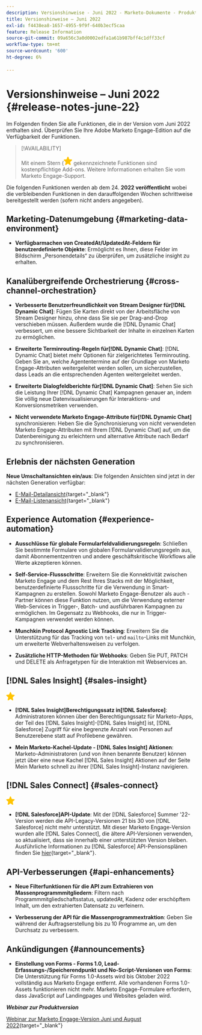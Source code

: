 ```yaml
---
description: Versionshinweise - Juni 2022 - Marketo-Dokumente - Produktdokumentation
title: Versionshinweise – Juni 2022
exl-id: f4438ea8-1657-4955-9f9f-640b3ecf5caa
feature: Release Information
source-git-commit: 09a656c3a0d0002edfa1a61b987bff4c1dff33cf
workflow-type: tm+mt
source-wordcount: '600'
ht-degree: 6%

---
```


# Versionshinweise – Juni 2022 {#release-notes-june-22}

Im Folgenden finden Sie alle Funktionen, die in der Version vom Juni 2022 enthalten sind. Überprüfen Sie Ihre Adobe Marketo Engage-Edition auf die Verfügbarkeit der Funktionen.

>[!AVAILABILITY]
>
>Mit einem Stern (![star](assets/yellow-star.png) gekennzeichnete Funktionen sind kostenpflichtige Add-ons. Weitere Informationen erhalten Sie vom Marketo Engage-Support.

Die folgenden Funktionen werden ab dem 24. **2022 veröffentlicht** wobei die verbleibenden Funktionen in den darauffolgenden Wochen schrittweise bereitgestellt werden (sofern nicht anders angegeben).

## Marketing-Datenumgebung {#marketing-data-environment}

* **Verfügbarmachen von CreatedAt/UpdatedAt-Feldern für benutzerdefinierte Objekte**: Ermöglicht es Ihnen, diese Felder im Bildschirm „Personendetails“ zu überprüfen, um zusätzliche insight zu erhalten.

## Kanalübergreifende Orchestrierung {#cross-channel-orchestration}

* **Verbesserte Benutzerfreundlichkeit von Stream Designer für[!DNL Dynamic Chat]**: Fügen Sie Karten direkt von der Arbeitsfläche von Stream Designer hinzu, ohne dass Sie sie per Drag-and-Drop verschieben müssen. Außerdem wurde die [!DNL Dynamic Chat] verbessert, um eine bessere Sichtbarkeit der Inhalte in einzelnen Karten zu ermöglichen.

* **Erweiterte Terminrouting-Regeln für[!DNL Dynamic Chat]**: [!DNL Dynamic Chat] bietet mehr Optionen für zielgerichtetes Terminrouting. Geben Sie an, welche Agententermine auf der Grundlage von Marketo Engage-Attributen weitergeleitet werden sollen, um sicherzustellen, dass Leads an die entsprechenden Agenten weitergeleitet werden.

* **Erweiterte Dialogfeldberichte für[!DNL Dynamic Chat]**: Sehen Sie sich die Leistung Ihrer [!DNL Dynamic Chat] Kampagnen genauer an, indem Sie völlig neue Datenvisualisierungen für Interaktions- und Konversionsmetriken verwenden.

* **Nicht verwendete Marketo Engage-Attribute für[!DNL Dynamic Chat]** synchronisieren: Heben Sie die Synchronisierung von nicht verwendeten Marketo Engage-Attributen mit Ihrem [!DNL Dynamic Chat] auf, um die Datenbereinigung zu erleichtern und alternative Attribute nach Bedarf zu synchronisieren.

## Erlebnis der nächsten Generation

**Neue Umschaltansichten ein/aus**: Die folgenden Ansichten sind jetzt in der nächsten Generation verfügbar:

* [E-Mail-Detailansicht](/help/marketo/product-docs/marketo-engage-modern-ux/toggle-switch.md#email-details-view){target="_blank"}
* [E-Mail-Listenansicht](/help/marketo/product-docs/marketo-engage-modern-ux/toggle-switch.md#email-list-view){target="_blank"}

## Experience Automation {#experience-automation}

* **Ausschlüsse für globale Formularfeldvalidierungsregeln**: Schließen Sie bestimmte Formulare von globalen Formularvalidierungsregeln aus, damit Abonnementzentren und andere geschäftskritische Workflows alle Werte akzeptieren können.

* **Self-Service-Flussschritte**: Erweitern Sie die Konnektivität zwischen Marketo Engage und dem Rest Ihres Stacks mit der Möglichkeit, benutzerdefinierte Flussschritte für die Verwendung in Smart-Kampagnen zu erstellen. Sowohl Marketo Engage-Benutzer als auch -Partner können diese Funktion nutzen, um die Verwendung externer Web-Services in Trigger-, Batch- und ausführbaren Kampagnen zu ermöglichen. Im Gegensatz zu Webhooks, die nur in Trigger-Kampagnen verwendet werden können.

* **Munchkin Protocol Agnostic Link Tracking**: Erweitern Sie die Unterstützung für das Tracking von `tel`- und `mailto`-Links mit Munchkin, um erweiterte Webverhaltensweisen zu verfolgen.

* **Zusätzliche HTTP-Methoden für Webhooks**: Geben Sie PUT, PATCH und DELETE als Anfragetypen für die Interaktion mit Webservices an.

## [!DNL Sales Insight] {#sales-insight}

![(Stern)](assets/yellow-star.png)

* **[!DNL Sales Insight]Berechtigungssatz in[!DNL Salesforce]**: Administratoren können über den Berechtigungssatz für Marketo-Apps, der Teil des [!DNL Sales Insight]-[!DNL Sales Insight] ist, [!DNL Salesforce] Zugriff für eine begrenzte Anzahl von Personen auf Benutzerebene statt auf Profilebene gewähren.

* **Mein Marketo-Kachel-Update - [!DNL Sales Insight] Aktionen**: Marketo-Administratoren (und von ihnen benannte Benutzer) können jetzt über eine neue Kachel [!DNL Sales Insight] Aktionen auf der Seite Mein Marketo schnell zu ihrer [!DNL Sales Insight]-Instanz navigieren.

## [!DNL Sales Connect] {#sales-connect}

![(Stern)](assets/yellow-star.png)

* **[!DNL Salesforce]API-Update**: Mit der [!DNL Salesforce] Summer &#39;22-Version werden die API-Legacy-Versionen 21 bis 30 von [!DNL Salesforce] nicht mehr unterstützt. Mit dieser Marketo Engage-Version wurden alle [!DNL Sales Connect], die ältere API-Versionen verwenden, so aktualisiert, dass sie innerhalb einer unterstützten Version bleiben. Ausführliche Informationen zu [!DNL Salesforce] API-Pensionsplänen finden Sie [hier](https://help.salesforce.com/s/articleView?language=en_US&type=1&id=000354473){target="_blank"}.

## API-Verbesserungen {#api-enhancements}

* **Neue Filterfunktionen für die API zum Extrahieren von Massenprogrammmitgliedern**: Filtern nach Programmmitgliedschaftsstatus, updatedAt, Kadenz oder erschöpftem Inhalt, um den extrahierten Datensatz zu verfeinern.

* **Verbesserung der API für die Massenprogrammextraktion**: Geben Sie während der Auftragserstellung bis zu 10 Programme an, um den Durchsatz zu verbessern.

## Ankündigungen {#announcements}

* **Einstellung von Forms - Forms 1.0, Lead-Erfassungs-/Speicherendpunkt und No-Script-Versionen von Forms**: Die Unterstützung für Forms 1.0-Assets wird bis Oktober 2022 vollständig aus Marketo Engage entfernt. Alle vorhandenen Forms 1.0-Assets funktionieren nicht mehr. Marketo Engage-Formulare erfordern, dass JavaScript auf Landingpages und Websites geladen wird.

**_Webinar zur Produktversion_**

[Webinar zur Marketo Engage-Version Juni und August 2022](https://engage.marketo.com/2022_June_August_Release_Webinar_OnDemandPage.html){target="_blank"}
